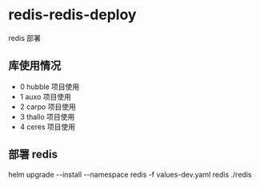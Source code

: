 # redis-redis-deploy

redis 部署

## 库使用情况

- 0 hubble 项目使用
- 1 auxo 项目使用
- 2 carpo 项目使用
- 3 thallo 项目使用
- 4 ceres 项目使用

## 部署 redis

helm upgrade --install --namespace redis -f values-dev.yaml redis ./redis
